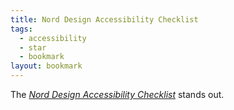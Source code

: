 ```yaml
---
title: Nord Design Accessibility Checklist
tags: 
  - accessibility
  - star
  - bookmark
layout: bookmark
---
```

The [<cite>Nord Design Accessibility Checklist</cite>](https://nordhealth.design/accessibility-checklist/) stands out. 
